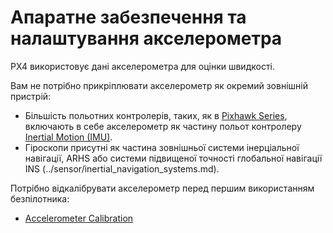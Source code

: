 # Апаратне забезпечення та налаштування акселерометра

PX4 використовує дані акселерометра для оцінки швидкості.

Вам не потрібно прикріплювати акселерометр як окремий зовнішній пристрій:

- Більшість польотних контролерів, таких, як в [Pixhawk Series](/flight_controller/pixhawk_series.md), включають в себе акселерометр як частину польот контролеру [Inertial Motion (IMU)](https://en.wikipedia.org/wiki/Inertial_measurement_unit).
- Гіроскопи присутні як частина зовнішньої системи інерціальної навігації, ARHS або системи підвищеної точності глобальної навігації INS (../sensor/inertial_navigation_systems.md).

Потрібно відкалібрувати акселерометр перед першим використанням безпілотника:

- [Accelerometer Calibration](../config/accelerometer.md)
